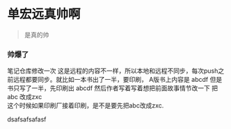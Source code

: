 ﻿# 单宏远真帅啊
> 是真的帅
### 帅爆了
笔记仓库修改一次
这是远程的内容不一样，所以本地和远程不同步，每次push之前远程都要同步。就比如一本书出了一半，要印刷，
A版书上内容是   abcdf   但是书只写了一半，先印刷出   abcdf
然后作者写着写着想把前面故事情节改一下  把abc 改成zxc  
这个时候如果印刷厂接着印刷，是不是要先把abc改成zxc.

dsafsafsafasf